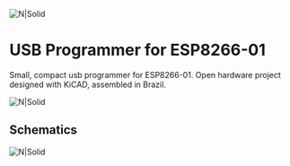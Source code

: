 ![N|Solid](https://lh3.googleusercontent.com/m9MQOhnfOrxOZb1wryZ34_em63xyXnbdRx7WWmDhYnlRtX7pZSaB2tOT9EthOZ8ZP891h-4Sf2g7IS-1fqFYvFBhNpppph7J3Bpl1IDl_kuzQaX29F0UUmrvcLtGsjyk3lpeKdsOokL1Kq6bmfErdijxwTtSsXrugsPBAInUXFXLpR2pSTGHhk_w4q0h-JfaoIvZ_pnPNm8EfBCOXkrC1tY6gV3QYq-1SXIBwHaR6yglWE2Jwa7Akfg1uBLgPJs8Wn6lE4C_j6aeFCoaRaAI1R6gu9JAOE33orgHNhA5Q1jmAYRuAIGpv_2NmJnWOXkmTQc-8rxgUyHyMje6TrtOwgNXw5Wvst9IvTumkA3WXHfL7DO-JCjLvJGU85M-bdar0xF52RCpKeJmpIgnqA7GY6YZohbX5y3jTPcLEg0oImvQ-DpxpFCL3HTvv7zEBtXRn_6u5mv38eSqdHQavmLEseAA7Es2M_EdLiyKnKFFFYGOQ9RGkTP5OmrX0qI_zhDhk0iWN6memKXfbDpYIY3uMdk0Je3fAN1yhi49NJJL1vZMuIMaaM-YUJ0FpsbPaPIXfl5e4p4zpSap7UQMI3Z14GAdtLIBmlSY0fusEagwJHlE62mWLaWz3Zv-IhaXeiI=w403-h42-no)

# USB Programmer for ESP8266-01
Small, compact usb programmer for ESP8266-01. Open hardware project designed with KiCAD, assembled in Brazil.

![N|Solid](https://lh3.googleusercontent.com/T6-2Vr6gjXeOHPq4WVG8riyvhUr5bAIlzdpFoq4GWs9mi4zZqg3pyui8kG0gsxebRmTtDLGT0JklO9HM_JemkBkr81K5_HCM5yLjw04tj_nZ6GxwVn5-ilcCgj6oVff7qqQOCzxcc-1QtK1DBt_sIQ_2hP0xlhb3RqGGiXvpXXNNp-LYYJdEyJffZdIsXXLbcn6wBcwuh50TKaMnGKuRUw0BIkzQ8ajZjhf0wA7RCgrWxDx3KYtav0wiyzH2NdJkHzA7MmptHoMT2tzqooolcZYuhZkClsZiceBzoHx9G8d4UOscBBRhDhiLAB8mm50JwN5ykeCHxZC2WPMaAm4ScFF_F6i-9KxbJA_GQ4szfwU9fYVRp-6zzrFTAWN4Bug2gHxGLiG2DRqeq613CtB_T8EdP2HSSn_v4eh05HoNCr0HUEcRkwFvgLfgg3HPEFB9Flwq5jJfh1zRHDuGxFIermTuDx3woi5WLKVUd1s06f2FKivuj4gXEy3-EKC6oqvisYOjyf_R7o3D4XuH1ReNJ2GySPYI2TFJBVzKZDLG5PkFrPrdKM8xY0oMBeNiGhiEC7Phrm-qi9Ywd8_myr36Dgtht_l5WOBj0DyfBSCkVcDitynnUfwr2ou8PAmJ9gs=w850-h510-no)

## Schematics

![N|Solid](https://lh3.googleusercontent.com/pIMWJWW7bDx7-SM0VJmtOGuVBDfyxB3j-54ZM0__Vb6cUB0VIyKpyr1-qruGuSXM1p7nMTrriWeazPjMGI3eTuyR4UQTiGG7hKoZsgU84DFYYJhNZZknQgjnJuuikyBtLUnK4GjA6kEqyhwJ78696LwnKSMN3PiA6nxD4Qv7jp_PTHKmNgMTXA5QLSp0r0HZdT4QtpEfBIWPfhR9Vc7J6YG3uIqxhEsKHfBwSEk58ea5n-HsHU9bGF580llS2JGj_hGw7p2WYmrpGIZs8W9GzZ1syMSkEWcjbpGRBgY1qG3gExU_-vUUPceKoO2LGi-TW8DnUV690bZPe5UAgwYTRO0RA0E4z-0jfs_MLM2YQcyUjL1OyDJFfhCQoLR_abXktMhpH4NLaNi6WXkD1WRVmHcyfDMViij9cSATUvnkv8KmX5Z_3pDfB6LKlaJcGMvM6_7SKOEAAI5uIa6WamEq0zsl5sSWAU4nDXDMGoj5AWzT_CdlYQ1ewUNo1B0LciW1w1r0N1e9J2WGDEWDd0iHTJIDXARajb8pp8evKEqk-3GudzEgUBwF6_9LuIOKmBU3l0I3JB05NmU50akus7LJNNCMMkoQuya3c4c3-QLGxYHOWt8IhL_qbriB7KAcDO0=w1694-h883-no)
